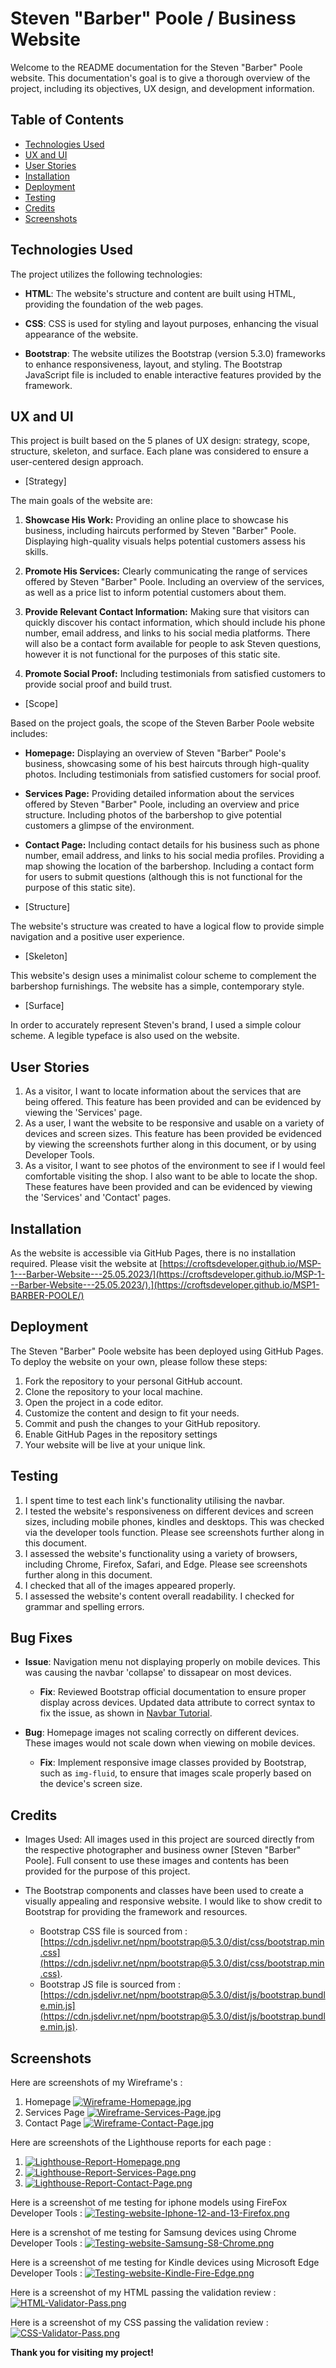 # Steven "Barber" Poole / Business Website

Welcome to the README documentation for the Steven "Barber" Poole website. This documentation's goal is to give a thorough overview of the project, including its objectives, UX design, and development information.

## Table of Contents

- [Technologies Used](#technologies-used)
- [UX and UI](#ux-and-ui)
- [User Stories](#user-stories)
- [Installation](#installation)
- [Deployment](#deployment)
- [Testing](#testing)
- [Credits](#credits)
- [Screenshots](#Screenshots)

## Technologies Used

The project utilizes the following technologies:

- **HTML**: The website's structure and content are built using HTML, providing the foundation of the web pages.

- **CSS**: CSS is used for styling and layout purposes, enhancing the visual appearance of the website.

- **Bootstrap**: The website utilizes the Bootstrap (version 5.3.0) frameworks to enhance responsiveness, layout, and styling. The Bootstrap JavaScript file is included to enable interactive features provided by the framework.

## UX and UI

This project is built based on the 5 planes of UX design: strategy, scope, structure, skeleton, and surface. Each plane was considered to ensure a user-centered design approach.

- [Strategy]

The main goals of the website are:

1. **Showcase His Work:** Providing an online place to showcase his business, including haircuts performed by Steven "Barber" Poole. Displaying high-quality visuals helps potential customers assess his skills.

2. **Promote His Services:** Clearly communicating the range of services offered by Steven "Barber" Poole. Including an overview of the services, as well as a price list to inform potential customers about them.

3. **Provide Relevant Contact Information:** Making sure that visitors can quickly discover his contact information, which should include his phone number, email address, and links to his social media platforms. There will also be a contact form available for people to ask Steven questions, however it is not functional for the purposes of this static site.

4. **Promote Social Proof:** Including testimonials from satisfied customers to provide social proof and build trust.

- [Scope]

Based on the project goals, the scope of the Steven Barber Poole website includes:

- **Homepage:** Displaying an overview of Steven "Barber" Poole's business, showcasing some of his best haircuts through high-quality photos. Including testimonials from satisfied customers for social proof.

- **Services Page:** Providing detailed information about the services offered by Steven "Barber" Poole, including an overview and price structure. Including photos of the barbershop to give potential customers a glimpse of the environment.

- **Contact Page:** Including contact details for his business such as phone number, email address, and links to his social media profiles. Providing a map showing the location of the barbershop. Including a contact form for users to submit questions (although this is not functional for the purpose of this static site).

- [Structure]

The website's structure was created to have a logical flow to provide simple navigation and a positive user experience.

- [Skeleton]

This website's design uses a minimalist colour scheme to complement the barbershop furnishings. The website has a simple, contemporary style.

- [Surface]

In order to accurately represent Steven's brand, I used a simple colour scheme. A legible typeface is also used on the website.

## User Stories

1. As a visitor, I want to locate information about the services that are being offered. This feature has been provided and can be evidenced by viewing the 'Services' page.
2. As a user, I want the website to be responsive and usable on a variety of devices and screen sizes. This feature has been provided be evidenced by viewing the screenshots further along in this document, or by using Developer Tools.
3. As a visitor, I want to see photos of the environment to see if I would feel comfortable visiting the shop. I also want to be able to locate the shop. These features have been provided and can be evidenced by viewing the 'Services' and 'Contact' pages.

## Installation

As the website is accessible via GitHub Pages, there is no installation required. Please visit the website at [https://croftsdeveloper.github.io/MSP-1---Barber-Website---25.05.2023/](https://croftsdeveloper.github.io/MSP-1---Barber-Website---25.05.2023/).](https://croftsdeveloper.github.io/MSP1-BARBER-POOLE/)

## Deployment

The Steven "Barber" Poole website has been deployed using GitHub Pages. To deploy the website on your own, please follow these steps:

1. Fork the repository to your personal GitHub account.
2. Clone the repository to your local machine.
3. Open the project in a code editor.
4. Customize the content and design to fit your needs.
5. Commit and push the changes to your GitHub repository.
6. Enable GitHub Pages in the repository settings
7. Your website will be live at your unique link.

## Testing

1. I spent time to test each link's functionality utilising the navbar.
2. I tested the website's responsiveness on different devices and screen sizes, including mobile phones, kindles and desktops. This was checked via the developer tools function. Please see screenshots further along in this document.
3. I assessed the website's functionality using a variety of browsers, including Chrome, Firefox, Safari, and Edge. Please see screenshots further along in this document.
4. I checked that all of the images appeared properly.
5. I assessed the website's content overall readability. I checked for grammar and spelling errors.

## Bug Fixes

- **Issue**: Navigation menu not displaying properly on mobile devices. This was causing the navbar 'collapse' to dissapear on most devices.

  - **Fix**: Reviewed Bootstrap official documentation to ensure proper display across devices. Updated data attribute to correct syntax to fix the issue, as shown in [Navbar Tutorial](https://tinyurl.com/Navbar-Tutorial).

- **Bug**: Homepage images not scaling correctly on different devices. These images would not scale down when viewing on mobile devices.
  - **Fix**: Implement responsive image classes provided by Bootstrap, such as `img-fluid`, to ensure that images scale properly based on the device's screen size.

## Credits

- Images Used: All images used in this project are sourced directly from the respective photographer and business owner [Steven "Barber" Poole]. Full consent to use these images and contents has been provided for the purpose of this project.

- The Bootstrap components and classes have been used to create a visually appealing and responsive website. I would like to show credit to Bootstrap for providing the framework and resources.

  - Bootstrap CSS file is sourced from : [https://cdn.jsdelivr.net/npm/bootstrap@5.3.0/dist/css/bootstrap.min.css](https://cdn.jsdelivr.net/npm/bootstrap@5.3.0/dist/css/bootstrap.min.css).
  - Bootstrap JS file is sourced from : [https://cdn.jsdelivr.net/npm/bootstrap@5.3.0/dist/js/bootstrap.bundle.min.js](https://cdn.jsdelivr.net/npm/bootstrap@5.3.0/dist/js/bootstrap.bundle.min.js).

## Screenshots

Here are screenshots of my Wireframe's :

1. Homepage [![Wireframe-Homepage.jpg](https://i.postimg.cc/XqzqwTNz/Wireframe-Homepage.jpg)](https://postimg.cc/Pv1dHVwW)
2. Services Page [![Wireframe-Services-Page.jpg](https://i.postimg.cc/WzCpDgXR/Wireframe-Services-Page.jpg)](https://postimg.cc/CnCpXZ3J)
3. Contact Page [![Wireframe-Contact-Page.jpg](https://i.postimg.cc/PJghfh5T/Wireframe-Contact-Page.jpg)](https://postimg.cc/K3DCQ6TH)

Here are screenshots of the Lighthouse reports for each page :

1. [![Lighthouse-Report-Homepage.png](https://i.postimg.cc/XYdqqXrS/Lighthouse-Report-Homepage.png)](https://postimg.cc/fVWDgz7B)
2. [![Lighthouse-Report-Services-Page.png](https://i.postimg.cc/8CL62tRv/Lighthouse-Report-Services-Page.png)](https://postimg.cc/nscr7KwV)
3. [![Lighthouse-Report-Contact-Page.png](https://i.postimg.cc/2y0c4z3C/Lighthouse-Report-Contact-Page.png)](https://postimg.cc/D4bPh3qN)

Here is a screenshot of me testing for iphone models using FireFox Developer Tools : [![Testing-website-Iphone-12-and-13-Firefox.png](https://i.postimg.cc/xCg3STgN/Testing-website-Iphone-12-and-13-Firefox.png)](https://postimg.cc/8JJ6RG2T)

Here is a screnshot of me testing for Samsung devices using Chrome Developer Tools : [![Testing-website-Samsung-S8-Chrome.png](https://i.postimg.cc/MZbhvy31/Testing-website-Samsung-S8-Chrome.png)](https://postimg.cc/pyr0SnHd)

Here is a screenshot of me testing for Kindle devices using Microsoft Edge Developer Tools : [![Testing-website-Kindle-Fire-Edge.png](https://i.postimg.cc/BQ77KNTP/Testing-website-Kindle-Fire-Edge.png)](https://postimg.cc/6yRhsr1B) 

Here is a screenshot of my HTML passing the validation review : [![HTML-Validator-Pass.png](https://i.postimg.cc/7PWS1RR4/HTML-Validator-Pass.png)](https://postimg.cc/9zy4CLVg)

Here is a screenshot of my CSS passing the validation review : [![CSS-Validator-Pass.png](https://i.postimg.cc/rpM4F2D1/CSS-Validator-Pass.png)](https://postimg.cc/sMHxw89x)

**Thank you for visiting my project!**
